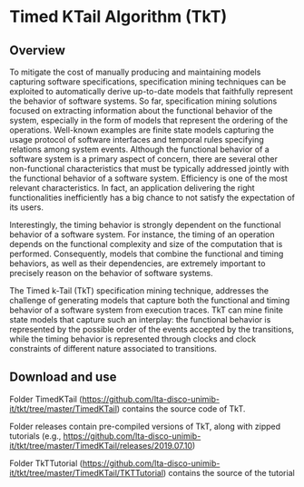 # Timed KTail Algorithm (TkT)

## Overview

To mitigate the cost of manually producing and maintaining models capturing software specifications, specification mining techniques can be exploited to automatically derive up-to-date models that faithfully represent the behavior of software systems. So far, specification mining solutions focused on extracting information about the functional behavior of the system, especially in the form of models that represent the ordering of the operations. Well-known examples are finite state models capturing the usage protocol of software interfaces and temporal rules specifying relations among system events.
Although the functional behavior of a software system is a primary aspect of concern, there are several other non-functional characteristics that must be typically addressed jointly with the functional behavior of a software system. Efficiency is one of the most relevant characteristics. In fact, an application delivering the right functionalities inefficiently has a big chance to not satisfy the expectation of its users.

Interestingly, the timing behavior is strongly dependent on the functional behavior of a software system. For instance, the timing of an operation depends on the functional complexity and size of the computation that is performed. Consequently, models that combine the functional and timing behaviors, as well as their dependencies, are extremely important to precisely reason on the behavior of software systems.

The Timed k-Tail (TkT) specification mining technique, addresses the challenge of generating models that capture both the functional and timing behavior of a software system from execution traces.  TkT can mine finite state models that capture such an interplay: the functional behavior is represented by the possible order of the events accepted by the transitions, while the timing behavior is represented through clocks and clock constraints of different nature associated to transitions.

## Download and use

Folder TimedKTail (https://github.com/lta-disco-unimib-it/tkt/tree/master/TimedKTail) contains the source code of TkT.

Folder releases contain pre-compiled versions of TkT, along with zipped tutorials (e.g., https://github.com/lta-disco-unimib-it/tkt/tree/master/TimedKTail/releases/2019.07.10)

Folder TkTTutorial (https://github.com/lta-disco-unimib-it/tkt/tree/master/TimedKTail/TKTTutorial) contains the source of the tutorial 

